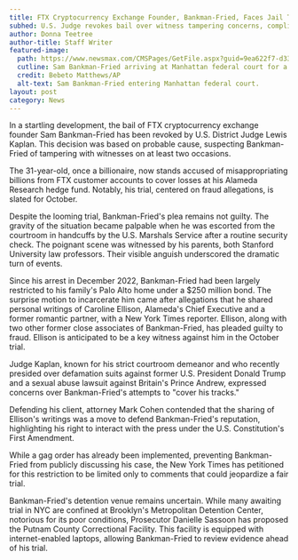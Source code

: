 ```yaml
---
title: FTX Cryptocurrency Exchange Founder, Bankman-Fried, Faces Jail Time
subhed: U.S. Judge revokes bail over witness tampering concerns, complicating Bankman-Fried's trial preparations.
author: Donna Teetree
author-title: Staff Writer
featured-image: 
  path: https://www.newsmax.com/CMSPages/GetFile.aspx?guid=9ea622f7-d33b-4314-af00-c3d8f4affce6&SiteName=Newsmax&maxsidesize=600
  cutline: Sam Bankman-Fried arriving at Manhattan federal court for a bail hearing on Aug. 11, 2023.
  credit: Bebeto Matthews/AP
  alt-text: Sam Bankman-Fried entering Manhattan federal court.
layout: post
category: News
---
```


In a startling development, the bail of FTX cryptocurrency exchange founder Sam Bankman-Fried has been revoked by U.S. District Judge Lewis Kaplan. This decision was based on probable cause, suspecting Bankman-Fried of tampering with witnesses on at least two occasions.

The 31-year-old, once a billionaire, now stands accused of misappropriating billions from FTX customer accounts to cover losses at his Alameda Research hedge fund. Notably, his trial, centered on fraud allegations, is slated for October.

Despite the looming trial, Bankman-Fried's plea remains not guilty. The gravity of the situation became palpable when he was escorted from the courtroom in handcuffs by the U.S. Marshals Service after a routine security check. The poignant scene was witnessed by his parents, both Stanford University law professors. Their visible anguish underscored the dramatic turn of events.

Since his arrest in December 2022, Bankman-Fried had been largely restricted to his family's Palo Alto home under a $250 million bond. The surprise motion to incarcerate him came after allegations that he shared personal writings of Caroline Ellison, Alameda's Chief Executive and a former romantic partner, with a New York Times reporter. Ellison, along with two other former close associates of Bankman-Fried, has pleaded guilty to fraud. Ellison is anticipated to be a key witness against him in the October trial.

Judge Kaplan, known for his strict courtroom demeanor and who recently presided over defamation suits against former U.S. President Donald Trump and a sexual abuse lawsuit against Britain's Prince Andrew, expressed concerns over Bankman-Fried's attempts to "cover his tracks."

Defending his client, attorney Mark Cohen contended that the sharing of Ellison's writings was a move to defend Bankman-Fried's reputation, highlighting his right to interact with the press under the U.S. Constitution's First Amendment.

While a gag order has already been implemented, preventing Bankman-Fried from publicly discussing his case, the New York Times has petitioned for this restriction to be limited only to comments that could jeopardize a fair trial.

Bankman-Fried's detention venue remains uncertain. While many awaiting trial in NYC are confined at Brooklyn's Metropolitan Detention Center, notorious for its poor conditions, Prosecutor Danielle Sassoon has proposed the Putnam County Correctional Facility. This facility is equipped with internet-enabled laptops, allowing Bankman-Fried to review evidence ahead of his trial.

